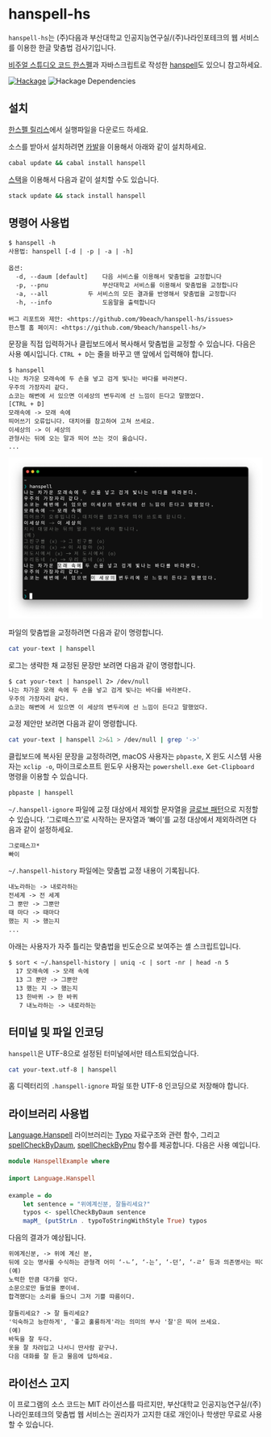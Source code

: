 # hanspell-hs

`hanspell-hs`는 (주)다음과 부산대학교 인공지능연구실/(주)나라인포테크의 웹 서비스를 이용한 한글 맞춤법 검사기입니다.

[비주얼 스튜디오 코드 한스펠](https://github.com/9beach/vscode-hanspell)과 자바스크립트로 작성한 [hanspell](https://github.com/9beach/hanspell)도 있으니
참고하세요.

[![Hackage](https://img.shields.io/hackage/v/hanspell.svg)](https://hackage.haskell.org/package/hanspell)
![Hackage Dependencies](https://img.shields.io/hackage-deps/v/hanspell.svg)

## 설치

[한스펠 릴리스](https://github.com/9beach/hanspell-hs/releases)에서 실행파일을 다운로드 하세요.

소스를 받아서 설치하려면 [카발](https://www.haskell.org/cabal/)을 이용해서 아래와 같이 설치하세요.

```sh
cabal update && cabal install hanspell
```

[스택](https://docs.haskellstack.org)을 이용해서 다음과 같이 설치할 수도 있습니다.

```sh
stack update && stack install hanspell
```

## 명령어 사용법

```console
$ hanspell -h
사용법: hanspell [-d | -p | -a | -h]

옵션:
  -d, --daum [default]	  다음 서비스를 이용해서 맞춤법을 교정합니다
  -p, --pnu               부산대학교 서비스를 이용해서 맞춤법을 교정합니다
  -a, --all 		  두 서비스의 모든 결과를 반영해서 맞춤법을 교정합니다
  -h, --info              도움말을 출력합니다

버그 리포트와 제안: <https://github.com/9beach/hanspell-hs/issues>
한스펠 홈 페이지: <https://github.com/9beach/hanspell-hs/>
```

문장을 직접 입력하거나 클립보드에서 복사해서 맞춤법을 교정할 수 있습니다. 다음은
사용 예시입니다. `CTRL + D`는 줄을 바꾸고 맨 앞에서 입력해야 합니다.

```console
$ hanspell
나는 차가운 모래속에 두 손을 넣고 검게 빛나는 바다를 바라본다.
우주의 가장자리 같다.
쇼코는 해변에 서 있으면 이세상의 변두리에 선 느낌이 든다고 말했었다.
[CTRL + D]
모래속에 -> 모래 속에
띄어쓰기 오류입니다. 대치어를 참고하여 고쳐 쓰세요.
이세상의 -> 이 세상의
관형사는 뒤에 오는 말과 띄어 쓰는 것이 옳습니다.
...
```

![스크린샷](https://github.com/9beach/hanspell-hs/blob/master/hanspell-screenshot.png?raw=true "한스펠 스크린샷")

파일의 맞춤법을 교정하려면 다음과 같이 명령합니다.

```sh
cat your-text | hanspell
```

로그는 생략한 채 교정된 문장만 보려면 다음과 같이 명령합니다.

```console
$ cat your-text | hanspell 2> /dev/null
나는 차가운 모래 속에 두 손을 넣고 검게 빛나는 바다를 바라본다.
우주의 가장자리 같다.
쇼코는 해변에 서 있으면 이 세상의 변두리에 선 느낌이 든다고 말했었다.
```

교정 제안만 보려면 다음과 같이 명령합니다.

```sh
cat your-text | hanspell 2>&1 > /dev/null | grep '->'
```

클립보드에 복사된 문장을 교정하려면, macOS 사용자는 `pbpaste`,
X 윈도 시스템 사용자는 `xclip -o`, 마이크로소프트 윈도우 사용자는
`powershell.exe Get-Clipboard` 명령을 이용할 수 있습니다.

```sh
pbpaste | hanspell
```

`~/.hanspell-ignore` 파일에 교정 대상에서 제외할 문자열을
[글로브 패턴](<https://ko.wikipedia.org/wiki/글로브_(프로그래밍)>)으로 지정할 수
있습니다. ‘그로떼스끄’로 시작하는 문자열과 ‘빠이’를 교정 대상에서 제외하려면
다음과 같이 설정하세요.

```txt
그로떼스끄*
빠이
```

`~/.hanspell-history` 파일에는 맞춤법 교정 내용이 기록됩니다.

```txt
내노라하는 -> 내로라하는
전세계 -> 전 세계
그 뿐만 -> 그뿐만
때 마다 -> 때마다
했는 지 -> 했는지
...
```

아래는 사용자가 자주 틀리는 맞춤법을 빈도순으로 보여주는 셸 스크립트입니다.

```console
$ sort < ~/.hanspell-history | uniq -c | sort -nr | head -n 5
  17 모래속에 -> 모래 속에
  13 그 뿐만 -> 그뿐만
  13 했는 지 -> 했는지
  13 한바퀴 -> 한 바퀴
   7 내노라하는 -> 내로라하는
```

## 터미널 및 파일 인코딩

`hanspell`은 UTF-8으로 설정된 터미널에서만 테스트되었습니다.

```sh
cat your-text.utf-8 | hanspell
```

홈 디렉터리의 `.hanspell-ignore` 파일 또한 UTF-8 인코딩으로 저장해야 합니다.

## 라이브러리 사용법

[Language.Hanspell](https://hackage.haskell.org/package/hanspell/docs/Language-Hanspell.html) 라이브러리는
[Typo](https://hackage.haskell.org/package/hanspell/docs/Language-Hanspell.html#t:Typo) 자료구조와 관련 함수, 그리고
[spellCheckByDaum](https://hackage.haskell.org/package/hanspell/docs/Language-Hanspell.html#v:spellCheckByDaum),
[spellCheckByPnu](https://hackage.haskell.org/package/hanspell/docs/Language-Hanspell.html#v:spellCheckByPnu)
함수를 제공합니다. 다음은 사용 예입니다.

```haskell
module HanspellExample where

import Language.Hanspell

example = do
    let sentence = "위에계신분, 잘들리세요?"
    typos <- spellCheckByDaum sentence
    mapM_ (putStrLn . typoToStringWithStyle True) typos
```

다음의 결과가 예상됩니다.

```txt
위에계신분, -> 위에 계신 분,
뒤에 오는 명사를 수식하는 관형격 어미 ‘-ㄴ’, ‘-는’, ‘-던’, ‘-ㄹ’ 등과 의존명사는 띄어 쓰는 것이 옳습니다.
(예)
노력한 만큼 대가를 얻다.
소문으로만 들었을 뿐이네.
합격했다는 소리를 들으니 그저 기쁠 따름이다.

잘들리세요? -> 잘 들리세요?
'익숙하고 능란하게', '좋고 훌륭하게'라는 의미의 부사 '잘'은 띄어 쓰세요.
(예)
바둑을 잘 두다.
옷을 잘 차려입고 나서니 딴사람 같구나.
다음 대화를 잘 듣고 물음에 답하세요.
```

## 라이선스 고지

이 프로그램의 소스 코드는 MIT 라이선스를 따르지만, 부산대학교 인공지능연구실/(주)나라인포테크의 맞춤법 웹 서비스는 권리자가 고지한 대로 개인이나 학생만 무료로 사용할 수 있습니다.

